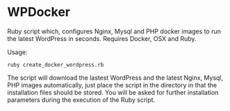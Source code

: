 # WPDocker
Ruby script which, configures Nginx, Mysql and PHP docker images to run the latest WordPress in seconds.
Requires Docker, OSX and Ruby.

Usage:

```
ruby create_docker_wordpress.rb
```
The script will download the lastest WordPress and the latest Nginx, Mysql, PHP images automatically, just place the script in the directory in that the installation files should be stored.
You will be asked for further installation parameters during the execution of the Ruby script.
